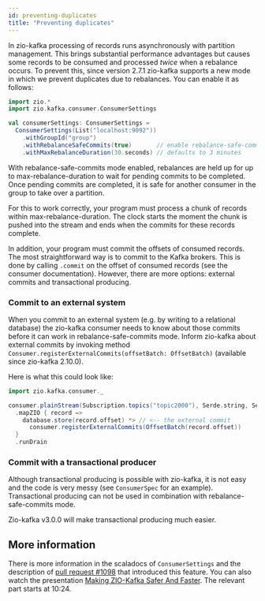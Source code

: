 ```yaml
---
id: preventing-duplicates
title: "Preventing duplicates"
---
```


In zio-kafka processing of records runs asynchronously with partition management. This brings substantial performance
advantages but causes some records to be consumed and processed _twice_ when a rebalance occurs. To prevent this,
since version 2.7.1 zio-kafka supports a new mode in which we prevent duplicates due to rebalances. You can enable it
as follows:

```scala
import zio.*
import zio.kafka.consumer.ConsumerSettings

val consumerSettings: ConsumerSettings =
  ConsumerSettings(List("localhost:9092"))
    .withGroupId("group")
    .withRebalanceSafeCommits(true)       // enable rebalance-safe-commits mode
    .withMaxRebalanceDuration(30.seconds) // defaults to 3 minutes
```

With rebalance-safe-commits mode enabled, rebalances are held up for up to max-rebalance-duration to wait for pending
commits to be completed. Once pending commits are completed, it is safe for another consumer in the group to take over
a partition.

For this to work correctly, your program must process a chunk of records within max-rebalance-duration. The clock
starts the moment the chunk is pushed into the stream and ends when the commits for these records complete.

In addition, your program must commit the offsets of consumed records. The most straightforward way is to commit to the
Kafka brokers. This is done by calling `.commit` on the offset of consumed records (see the consumer documentation).
However, there are more options: external commits and transactional producing.

### Commit to an external system

When you commit to an external system (e.g. by writing to a relational database) the zio-kafka consumer needs to know
about those commits before it can work in rebalance-safe-commits mode. Inform zio-kafka about external commits by
invoking method `Consumer.registerExternalCommits(offsetBatch: OffsetBatch)` (available since zio-kafka 2.10.0).

Here is what this could look like:

```scala
import zio.kafka.consumer._

consumer.plainStream(Subscription.topics("topic2000"), Serde.string, Serde.string)
  .mapZIO { record =>
    database.store(record.offset) *> // <-- the external commit
      consumer.registerExternalCommits(OffsetBatch(record.offset))
  }
  .runDrain
```

### Commit with a transactional producer

Although transactional producing is possible with zio-kafka, it is not easy and the code is very messy (see
`ConsumerSpec` for an example). Transactional producing can not be used in combination with rebalance-safe-commits mode.

Zio-kafka v3.0.0 will make transactional producing much easier.

## More information

There is more information in the scaladocs of `ConsumerSettings` and the description of
[pull request #1098](https://github.com/zio/zio-kafka/pull/1098) that introduced this feature.
You can also watch the presentation
[Making ZIO-Kafka Safer And Faster](https://www.youtube.com/watch?v=MJoRwEyyVxM). The relevant part starts at 10:24.
